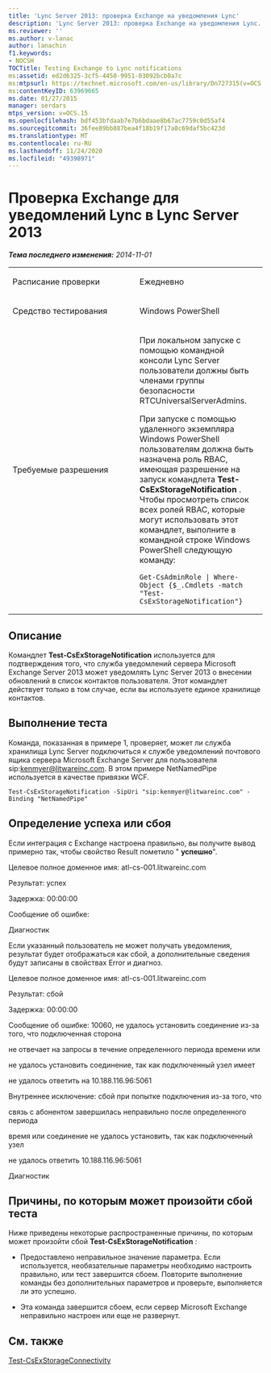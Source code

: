 ```yaml
---
title: 'Lync Server 2013: проверка Exchange на уведомления Lync'
description: 'Lync Server 2013: проверка Exchange на уведомления Lync.'
ms.reviewer: ''
ms.author: v-lanac
author: lanachin
f1.keywords:
- NOCSH
TOCTitle: Testing Exchange to Lync notifications
ms:assetid: ed2d6325-3cf5-4450-9951-03092bcb0a7c
ms:mtpsurl: https://technet.microsoft.com/en-us/library/Dn727315(v=OCS.15)
ms:contentKeyID: 63969665
ms.date: 01/27/2015
manager: serdars
mtps_version: v=OCS.15
ms.openlocfilehash: bdf453bfdaab7e7b6bdaae8b67ac7759c0d55af4
ms.sourcegitcommit: 36fee89bb887bea4f18b19f17a8c69daf5bc423d
ms.translationtype: MT
ms.contentlocale: ru-RU
ms.lasthandoff: 11/24/2020
ms.locfileid: "49398971"
---
```

# <a name="testing-exchange-to-lync-notifications-in-lync-server-2013"></a>Проверка Exchange для уведомлений Lync в Lync Server 2013

<div data-xmlns="http://www.w3.org/1999/xhtml">

<div class="topic" data-xmlns="http://www.w3.org/1999/xhtml" data-msxsl="urn:schemas-microsoft-com:xslt" data-cs="https://msdn.microsoft.com/">

<div data-asp="https://msdn2.microsoft.com/asp">



</div>

<div id="mainSection">

<div id="mainBody">

<span> </span>

_**Тема последнего изменения:** 2014-11-01_


<table>
<colgroup>
<col style="width: 50%" />
<col style="width: 50%" />
</colgroup>
<tbody>
<tr class="odd">
<td><p>Расписание проверки</p></td>
<td><p>Ежедневно</p></td>
</tr>
<tr class="even">
<td><p>Средство тестирования</p></td>
<td><p>Windows PowerShell</p></td>
</tr>
<tr class="odd">
<td><p>Требуемые разрешения</p></td>
<td><p>При локальном запуске с помощью командной консоли Lync Server пользователи должны быть членами группы безопасности RTCUniversalServerAdmins.</p>
<p>При запуске с помощью удаленного экземпляра Windows PowerShell пользователям должна быть назначена роль RBAC, имеющая разрешение на запуск командлета <strong>Test-CsExStorageNotification</strong> . Чтобы просмотреть список всех ролей RBAC, которые могут использовать этот командлет, выполните в командной строке Windows PowerShell следующую команду:</p>
<pre><code>Get-CsAdminRole | Where-Object {$_.Cmdlets -match &quot;Test-CsExStorageNotification&quot;}</code></pre></td>
</tr>
</tbody>
</table>


<div>

## <a name="description"></a>Описание

Командлет **Test-CsExStorageNotification** используется для подтверждения того, что служба уведомлений сервера Microsoft Exchange Server 2013 может уведомлять Lync Server 2013 о внесении обновлений в список контактов пользователя. Этот командлет действует только в том случае, если вы используете единое хранилище контактов.

</div>

<div>

## <a name="running-the-test"></a>Выполнение теста

Команда, показанная в примере 1, проверяет, может ли служба хранилища Lync Server подключиться к службе уведомлений почтового ящика сервера Microsoft Exchange Server для пользователя sip:kenmyer@litwareinc.com. В этом примере NetNamedPipe используется в качестве привязки WCF.

    Test-CsExStorageNotification -SipUri "sip:kenmyer@litwareinc.com" -Binding "NetNamedPipe"

</div>

<div>

## <a name="determining-success-or-failure"></a>Определение успеха или сбоя

Если интеграция с Exchange настроена правильно, вы получите вывод примерно так, чтобы свойство Result пометило " **успешно**".

Целевое полное доменное имя: atl-cs-001.litwareinc.com

Результат: успех

Задержка: 00:00:00

Сообщение об ошибке:

Диагностик

Если указанный пользователь не может получать уведомления, результат будет отображаться как сбой, а дополнительные сведения будут записаны в свойствах Error и диагноз.

Целевое полное доменное имя: atl-cs-001.litwareinc.com

Результат: сбой

Задержка: 00:00:00

Сообщение об ошибке: 10060, не удалось установить соединение из-за того, что подключенная сторона

не отвечает на запросы в течение определенного периода времени или

не удалось установить соединение, так как подключенный узел имеет

не удалось ответить на 10.188.116.96:5061

Внутреннее исключение: сбой при попытке подключения из-за того, что

связь с абонентом завершилась неправильно после определенного периода

время или соединение не удалось установить, так как подключенный узел

не удалось ответить 10.188.116.96:5061

Диагностик

</div>

<div>

## <a name="reasons-why-the-test-might-have-failed"></a>Причины, по которым может произойти сбой теста

Ниже приведены некоторые распространенные причины, по которым может произойти сбой **Test-CsExStorageNotification** :

  - Предоставлено неправильное значение параметра. Если используется, необязательные параметры необходимо настроить правильно, или тест завершится сбоем. Повторите выполнение команды без дополнительных параметров и проверьте, выполняется ли это успешно.

  - Эта команда завершится сбоем, если сервер Microsoft Exchange неправильно настроен или еще не развернут.

</div>

<div>

## <a name="see-also"></a>См. также


[Test-CsExStorageConnectivity](https://docs.microsoft.com/powershell/module/skype/Test-CsExStorageConnectivity)  
  

</div>

</div>

<span> </span>

</div>

</div>

</div>


